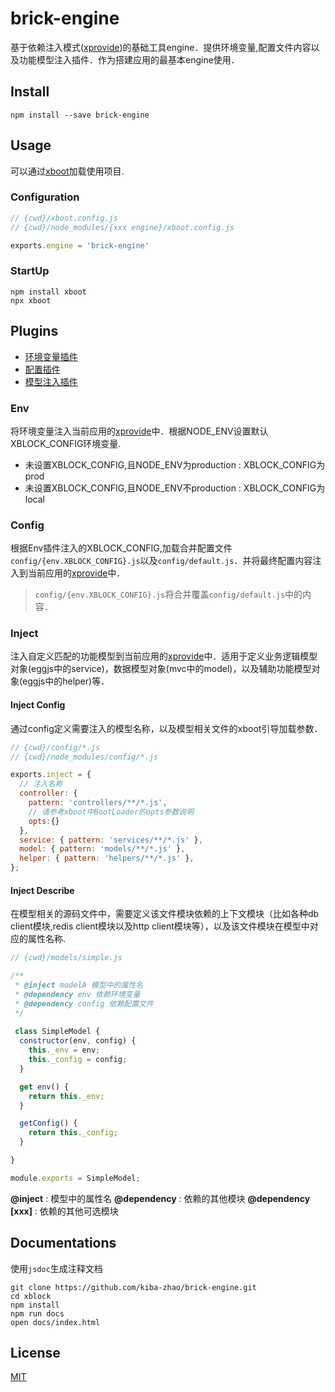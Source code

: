 # brick-engine #
基于依赖注入模式([xprovide](https://github.com/kiba-zhao/xprovide))的基础工具engine．提供环境变量,配置文件内容以及功能模型注入插件．作为搭建应用的最基本engine使用．

## Install ##

``` shell
npm install --save brick-engine
```

## Usage ##
可以通过[xboot](https://github.com/kiba-zhao/xboot)加载使用项目.

### Configuration ###

``` javascript
// {cwd}/xboot.config.js
// {cwd}/node_modules/{xxx engine}/xboot.config.js

exports.engine = 'brick-engine'
```

### StartUp ###

``` shell
npm install xboot
npx xboot
```

## Plugins ##
  * [环境变量插件](#Env)
  * [配置插件](#Config)
  * [模型注入插件](#Inject)

### Env ###
将环境变量注入当前应用的[xprovide](https://github.com/kiba-zhao/xprovide)中．根据NODE_ENV设置默认XBLOCK_CONFIG环境变量.
  * 未设置XBLOCK_CONFIG,且NODE_ENV为production : XBLOCK_CONFIG为prod
  * 未设置XBLOCK_CONFIG,且NODE_ENV不production : XBLOCK_CONFIG为local

### Config ###
根据Env插件注入的XBLOCK_CONFIG,加载合并配置文件`config/{env.XBLOCK_CONFIG}.js`以及`config/default.js`．并将最终配置内容注入到当前应用的[xprovide](https://github.com/kiba-zhao/xprovide)中．

> `config/{env.XBLOCK_CONFIG}.js`将合并覆盖`config/default.js`中的内容．

### Inject ###
注入自定义匹配的功能模型到当前应用的[xprovide](https://github.com/kiba-zhao/xprovide)中．适用于定义业务逻辑模型对象(eggjs中的service)，数据模型对象(mvc中的model)，以及辅助功能模型对象(eggjs中的helper)等．

#### Inject Config ####
通过config定义需要注入的模型名称，以及模型相关文件的xboot引导加载参数．

``` javascript
// {cwd}/config/*.js
// {cwd}/node_modules/config/*.js

exports.inject = {
  // 注入名称
  controller: { 
    pattern: 'controllers/**/*.js',
    // 请参考xboot中BootLoader的opts参数说明
    opts:{}
  },
  service: { pattern: 'services/**/*.js' },
  model: { pattern: 'models/**/*.js' },
  helper: { pattern: 'helpers/**/*.js' },
};
```

#### Inject Describe ####
在模型相关的源码文件中，需要定义该文件模块依赖的上下文模块（比如各种db client模块,redis client模块以及http client模块等），以及该文件模块在模型中对应的属性名称.

``` javascript
// {cwd}/models/simple.js

/**
 * @inject modelA 模型中的属性名
 * @dependency env 依赖环境变量
 * @dependency config 依赖配置文件
 */
 
 class SimpleModel {
  constructor(env, config) {
    this._env = env;
    this._config = config;
  }

  get env() {
    return this._env;
  }

  getConfig() {
    return this._config;
  }

}

module.exports = SimpleModel;

```

**@inject** : 模型中的属性名
**@dependency** : 依赖的其他模块
**@dependency [xxx]** : 依赖的其他可选模块

## Documentations ##
使用`jsdoc`生成注释文档

``` shell
git clone https://github.com/kiba-zhao/brick-engine.git
cd xblock
npm install
npm run docs
open docs/index.html
```

## License ##
[MIT](LICENSE)
